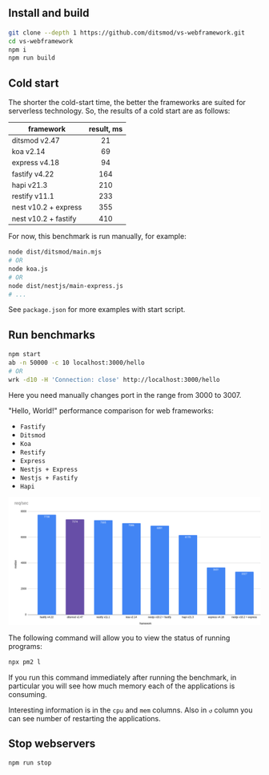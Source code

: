## Install and build

```bash
git clone --depth 1 https://github.com/ditsmod/vs-webframework.git
cd vs-webframework
npm i
npm run build
```

## Cold start

The shorter the cold-start time, the better the frameworks are suited for serverless technology. So, the results of a cold start are as follows:

| framework            | result, ms    |
|----------------------|:-------------:|
| ditsmod v2.47        |  21           |
| koa v2.14            |  69           |
| express v4.18        |  94           |
| fastify v4.22        |  164          |
| hapi v21.3           |  210          |
| restify v11.1        |  233          |
| nest v10.2 + express |  355          |
| nest v10.2 + fastify |  410          |

For now, this benchmark is run manually, for example:

```bash
node dist/ditsmod/main.mjs
# OR
node koa.js
# OR
node dist/nestjs/main-express.js
# ...
```

See `package.json` for more examples with start script.

## Run benchmarks

```bash
npm start
ab -n 50000 -c 10 localhost:3000/hello
# OR
wrk -d10 -H 'Connection: close' http://localhost:3000/hello
```

Here you need manually changes port in the range from 3000 to 3007.

"Hello, World!" performance comparison for web frameworks:

- `Fastify`
- `Ditsmod`
- `Koa`
- `Restify`
- `Express`
- `Nestjs + Express`
- `Nestjs + Fastify`
- `Hapi`

![req-per-sec-frameworks1.png](req-per-sec-frameworks1.png)

The following command will allow you to view the status of running programs:

```bash
npx pm2 l
```

If you run this command immediately after running the benchmark, in particular you will see how much memory each of the applications is consuming.

Interesting information is in the `cpu` and `mem` columns. Also in `↺` column you can see number of restarting the applications.

## Stop webservers

```bash
npm run stop
```